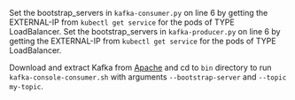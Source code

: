 Set the bootstrap_servers in `kafka-consumer.py` on line 6 by getting the EXTERNAL-IP from `kubectl get service` for the pods of TYPE LoadBalancer.
Set the bootstrap_servers in `kafka-producer.py` on line 6 by getting the EXTERNAL-IP from `kubectl get service` for the pods of TYPE LoadBalancer.

Download and extract Kafka from [Apache](https://kafka.apache.org/downloads) and cd to `bin` directory to run `kafka-console-consumer.sh` with arguments `--bootstrap-server` and `--topic my-topic`.